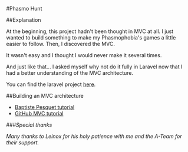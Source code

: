 #Phasmo Hunt

##Explanation

At the beginning, this project hadn't been thought in MVC at all. I just wanted to build something to make my Phasmophobia's games a little easier to follow. Then, I discovered the MVC.

It wasn't easy and I thought I would never make it several times.

And just like that... I asked myself why not do it fully in Laravel now that I had a better understanding of the MVC architecture.

You can find the laravel project [here](https://github.com/GAudrey/phasmo-hunt-project).

##Building an MVC architecture

* [Baptiste Pesquet tutorial](https://bpesquet.developpez.com/tutoriels/php/evoluer-architecture-mvc/)
* [GitHub MVC tutorial](https://github.com/bpesquet/MonBlog)

###*Special thanks*

*Many thanks to Leinox for his holy patience with me and the A-Team for their support.*
